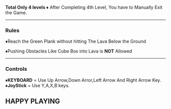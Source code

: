 <b>Total Only 4 levels </b>
 ♦ After Completing 4th Level, You have to Manually Exit the Game.
<hr>
<h3> Rules </h3>
 <p> ♦Reach the Green Plank without hitting The Lava Below the Ground </p>
 ♦Pushing Obstacles Like Cube Box into Lava is <b>NOT</b> Allowed
<br>
<hr>
<h3> Controls </h3>
  
  ♦<b>KEYBOARD</b> = Use Up Arrow,Down Arror,Left Arrow And Right Arrow Key.
  <br>
  ♦<b>JoyStick</b> = Use Y,A,X,B keys.
  
<h2> HAPPY PLAYING </h2>
